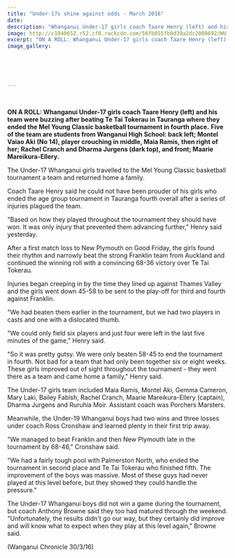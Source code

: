```yaml
---
title: "Under-17s shine against odds - March 2016"
date: 
description: "Whanganui Under-17 girls coach Taare Henry (left) and his team were buzzing after beating Te Tai Tokerau in Tauranga where they ended the Mel Young Classic basketball tournament in fourth place..."
image: http://c1940652.r52.cf0.rackcdn.com/56fb055fb8d39a2dc2000692/WU-U17-girls-4th-Mel-Yg-Classic-BBall-tourny-in-Tauranga-30.3.16.jpg
excerpt: "ON A ROLL: Whanganui Under-17 girls coach Taare Henry (left) and his team were buzzing after beating Te Tai Tokerau in Tauranga where they ended the Mel Young Classic basketball tournament in fourth place."
image_gallery:
    
    
    
    
    
---
```


<p>&nbsp;</p>
<p><span><strong>ON A ROLL: Whanganui Under-17 girls coach Taare Henry (left) and his team were buzzing after beating Te Tai Tokerau in Tauranga where they ended the Mel Young Classic basketball tournament in fourth place.</strong>&nbsp;<strong>Five of the team are students from Wanganui High School: back left; Montel Vaiao Aki (No 14), player crouching in middle, <strong><strong><strong>Maia Ramis,</strong></strong></strong>&nbsp;then right of her;<strong><strong>&nbsp;</strong></strong>Rachel Cranch and Dharma Jurgens (dark top), and <strong>front;&nbsp;<strong>Maarie Mareikura-Ellery</strong></strong>.</strong></span></p>
<p>The Under-17 Whanganui girls travelled to the Mel Young Classic basketball tournament a team and returned home a family.</p>
<p>Coach Taare Henry said he could not have been prouder of his girls who ended the age group tournament in Tauranga fourth overall after a series of injuries plagued the team.</p>
<p>"Based on how they played throughout the tournament they should have won. It was only injury that prevented them advancing further," Henry said yesterday.</p>
<p>After a first match loss to New Plymouth on Good Friday, the girls found their rhythm and narrowly beat the strong Franklin team from Auckland and continued the winning roll with a convincing 68-36 victory over Te Tai Tokerau.</p>
<p>Injuries began creeping in by the time they lined up against Thames Valley and the girls went down 45-58 to be sent to the play-off for third and fourth against Franklin.</p>
<p>"We had beaten them earlier in the tournament, but we had two players in casts and one with a dislocated thumb.</p>
<p>"We could only field six players and just four were left in the last five minutes of the game," Henry said.</p>
<p>"So it was pretty gutsy. We were only beaten 58-45 to end the tournament in fourth. Not bad for a team that had only been together six or eight weeks. These girls improved out of sight throughout the tournament - they went there as a team and came home a family," Henry said.</p>
<p>The Under-17 girls team included Maia Ramis, Montel Aki, Gemma Cameron, Mary Laki, Bailey Fabish, Rachel Cranch, Maarie Mareikura-Ellery (captain), Dharma Jurgens and Ruruhia Moir. Assistant coach was Porchers Marsters.</p>
<p>Meanwhile, the Under-19 Whanganui boys had two wins and three losses under coach Ross Cronshaw and learned plenty in their first trip away.</p>
<p>"We managed to beat Franklin and then New Plymouth late in the tournament by 68-46," Cronshaw said.</p>
<p>"We had a fairly tough pool with Palmerston North, who ended the tournament in second place and Te Tai Tokerau who finished fifth. The improvement of the boys was massive. Most of these guys had never played at this level before, but they showed they could handle the pressure."</p>
<p>The Under-17 Whanganui boys did not win a game during the tournament, but coach Anthony Browne said they too had matured through the weekend. "Unfortunately, the results didn't go our way, but they certainly did improve and will know what to expect when they play at this level again," Browne said.</p>
<p>(Wanganui Chronicle 30/3/16)</p>

